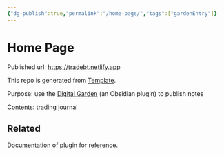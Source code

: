 ```yaml
---
{"dg-publish":true,"permalink":"/home-page/","tags":["gardenEntry"]}
---
```



# Home Page

Published url: https://tradebt.netlify.app

This repo is generated from [Template](https://github.com/oleeskild/digitalgarden).

Purpose: use the [Digital Garden](https://github.com/oleeskild/obsidian-digital-garden) (an Obsidian plugin) to publish notes

Contents: trading journal

## Related

[Documentation](https://dg-docs.ole.dev) of plugin for reference.